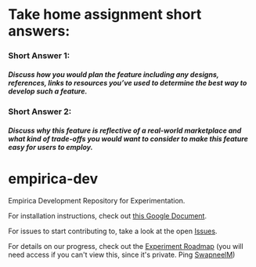 # Take home assignment short answers:
### Short Answer 1: 
##### Discuss how you would plan the feature including any designs, references, links to resources you’ve used to determine the best way to develop such a feature.



### Short Answer 2:
##### Discuss why this feature is reflective of a real-world marketplace and what kind of trade-offs you would want to consider to make this feature easy for users to employ.




# empirica-dev
Empirica Development Repository for Experimentation.

For installation instructions, check out [this Google Document](https://docs.google.com/document/d/1h0MvtqK9ss_Yw3fcofB_j0B_T7V7GodYdjEjKUqiPws/edit?usp=sharing).

For issues to start contributing to, take a look at the open [Issues](https://github.com/Digital-Information-Research-Lab/empirica-dev/issues).

For details on our progress, check out the [Experiment Roadmap](https://github.com/orgs/Digital-Information-Research-Lab/projects/2) (you will need access if you can't view this, since it's private. Ping [SwapneelM](https://github.com/swapneelm))
